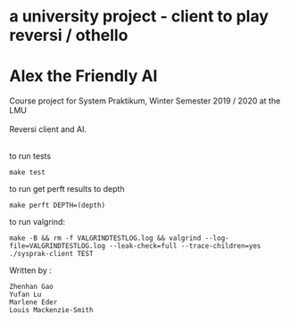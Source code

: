 a university project - client to play reversi / othello
=======
# Alex the Friendly AI
Course project for System Praktikum, Winter Semester 2019 / 2020 at the LMU <br>
<br>
Reversi client and AI. <br>
<br>

to run tests

`make test `

to run get perft results to depth

`make perft DEPTH=(depth)`


to run valgrind:

`make -B && rm -f VALGRINDTESTLOG.log && valgrind --log-file=VALGRINDTESTLOG.log --leak-check=full --trace-children=yes ./sysprak-client TEST`

Written by : 

    Zhenhan Gao
    Yufan Lu
    Marlene Eder
    Louis Mackenzie-Smith

